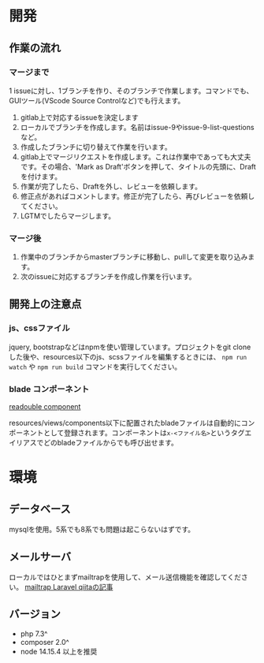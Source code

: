 # 開発
## 作業の流れ
### マージまで
1 issueに対し、1ブランチを作り、そのブランチで作業します。コマンドでも、GUIツール(VScode Source Controlなど)でも行えます。
1. gitlab上で対応するissueを決定します
2. ローカルでブランチを作成します。名前はissue-9やissue-9-list-questionsなど。
3. 作成したブランチに切り替えて作業を行います。
4. gitlab上でマージリクエストを作成します。これは作業中であっても大丈夫です。その場合、'Mark as Draft'ボタンを押して、タイトルの先頭に、Draftを付けます。
5. 作業が完了したら、Draftを外し、レビューを依頼します。
6. 修正点があればコメントします。修正が完了したら、再びレビューを依頼してください。
7. LGTMでしたらマージします。

### マージ後
1. 作業中のブランチからmasterブランチに移動し、pullして変更を取り込みます。
2. 次のissueに対応するブランチを作成し作業を行います。

## 開発上の注意点
### js、cssファイル
jquery, bootstrapなどはnpmを使い管理しています。プロジェクトをgit cloneした後や、resources以下のjs、scssファイルを編集するときには、
`npm run watch`
や
`npm run build`
コマンドを実行してください。

### blade コンポーネント
[readouble component](https://readouble.com/laravel/8.x/ja/blade.html)

resources/views/components以下に配置されたbladeファイルは自動的にコンポーネントとして登録されます。コンポーネントは`x-<ファイル名>`というタグエイリアスでどのbladeファイルからでも呼び出せます。

# 環境
## データベース
mysqlを使用。5系でも8系でも問題は起こらないはずです。

## メールサーバ
ローカルではひとまずmailtrapを使用して、メール送信機能を確認してください。
[mailtrap Laravel qiitaの記事](https://qiita.com/ryomaDsakamoto/items/e9d3a2c258dbfc66c524)

## バージョン
- php 7.3^
- composer 2.0^
- node 14.15.4 以上を推奨
